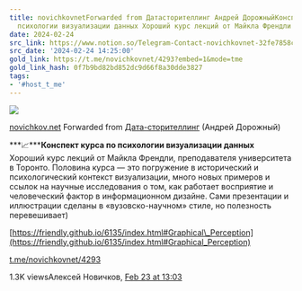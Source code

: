 ```yaml
---
title: novichkovnetForwarded from Датасторителлинг Андрей ДорожныйКонспект курса по
  психологии визуализации данных Хороший курс лекций от Майкла Френдли преп
date: 2024-02-24
src_link: https://www.notion.so/Telegram-Contact-novichkovnet-32fe7858cdf341a8bc931990227d1ff4
src_date: '2024-02-24 14:25:00'
gold_link: https://t.me/novichkovnet/4293?embed=1&mode=tme
gold_link_hash: 0f7b9bd82bd852dc9d66f8a30dde3827
tags:
- '#host_t_me'
---
```




[*![](https://cdn4.cdn-telegram.org/file/YuRInM8q4pl_6H7HjJ3USXH2OxdDYserWpHYUWgDORVPAVUyE-pIPJ1K4THXolzfnCFAAm2c2O0_ivfHxZxxuZO4F_FsbuTPRSMl1vi6DRa674h8o3QrEjsrJzy6fKBD0GUW9ouifK_Em79yk5Bq4EQvDCF8cfFMx9UZ6pmp5EuYNH-8acGkNMjp8_dls3eq2Qdwb7yXp_i0mPfavuU3tFOIxPHgh6GoG7SbhNONRG4XOApN1wVCfwjq0lBnfsQqZJVR5GjV2DLSHpogFAuxNWSXTmsy9gV0tSMwRSHBgZiVh99w3c3_UuHy6gi980wQlDbufAKr5B_LVfAcVnqYrw.jpg)*](https://t.me/novichkovnet)



[novichkov.net](https://t.me/novichkovnet)
Forwarded from [Дата-сторителлинг](https://t.me/data_publication/1330) (Андрей Дорожный)

***📈*****Конспект курса по психологии визуализации данных**  
Хороший курс лекций от Майкла Френдли, преподавателя университета в Торонто. Половина курса — это погружение в исторический и психологический контекст визуализации, много новых примеров и ссылок на научные исследования о том, как работает восприятие и человеческий фактор в информационном дизайне. Сами презентации и иллюстрации сделаны в «вузовско-научном» стиле, но полезность перевешивает)  
  
[https://friendly.github.io/6135/index.html#Graphical\_Perception](https://friendly.github.io/6135/index.html#Graphical_Perception)

[t.me/novichkovnet/4293](https://t.me/novichkovnet/4293)

1.3K viewsАлексей Новичков, [Feb 23 at 13:03](https://t.me/novichkovnet/4293)
